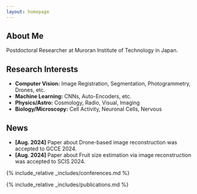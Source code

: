 ```yaml
---
layout: homepage
---
```


## About Me

Postdoctoral Researcher at Muroran Institute of Technology in Japan.

## Research Interests

- **Computer Vision:** Image Registration, Segmentation, Photogrammetry, Drones, etc.
- **Machine Learning:** CNNs, Auto-Encoders, etc. 
- **Physics/Astro:** Cosmology, Radio, Visual, Imaging
- **Biology/Microscopy:** Cell Activity, Neuronal Cells, Nervous 

## News

- **[Aug. 2024]** Paper about Drone-based image reconstruction was accepted to GCCE 2024.
- **[Aug. 2024]** Paper about Fruit size estimation via image reconstruction was accepted to SCIS 2024.


{% include_relative _includes/conferences.md %}

{% include_relative _includes/publications.md %}



